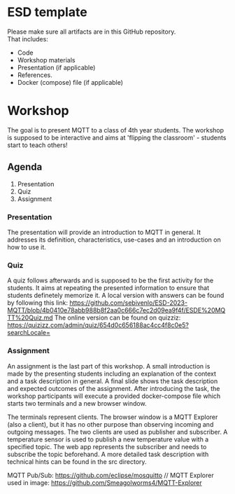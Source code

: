 # ESD template

Please make sure all artifacts are in this GitHub repository.  
That includes:

- Code
- Workshop materials
- Presentation (if applicable)
- References.
- Docker (compose) file (if applicable)

# Workshop

The goal is to present MQTT to a class of 4th year students. The workshop is supposed to be interactive and aims at 'flipping the classroom' - students start to teach others!

## Agenda

1. Presentation
2. Quiz
3. Assignment

### Presentation
The presentation will provide an introduction to MQTT in general. It addresses its definition, characteristics, use-cases and an introduction on how to use it.

### Quiz
A quiz follows afterwards and is supposed to be the first activity for the students. It aims at repeating the presented information to ensure that students definetely memorize it.
A local version with answers can be found by following this link: https://github.com/sebivenlo/ESD-2023-MQTT/blob/4b0410e78abb988b8f2aa0c666c7ec2d09ea9f4f/ESDE%20MQTT%20Quiz.md
The online version can be found on quizziz: https://quizizz.com/admin/quiz/654d0c656188ac4cc4f8c0e5?searchLocale=

### Assignment
An assignment is the last part of this workshop. A small introduction is made by the presenting students including an explanation of the context and a task description in general. A final slide shows the task description and expected outcomes of the assignment.
After introducing the task, the workshop participants will execute a provided docker-compose file which starts two terminals and a new browser window.

The terminals represent clients. The browser window is a MQTT Explorer (also a client), but it has no other purpose than observing incoming and outgoing messages.
The two clients are used as publisher and subscriber. A temperature sensor is used to publish a new temperature value with a specified topic. The web app represents the subscriber and needs to subscribe the topic beforehand.
A more detailed task description with technical hints can be found in the src directory.

MQTT Pub/Sub: https://github.com/eclipse/mosquitto //
MQTT Explorer used in image: https://github.com/Smeagolworms4/MQTT-Explorer
